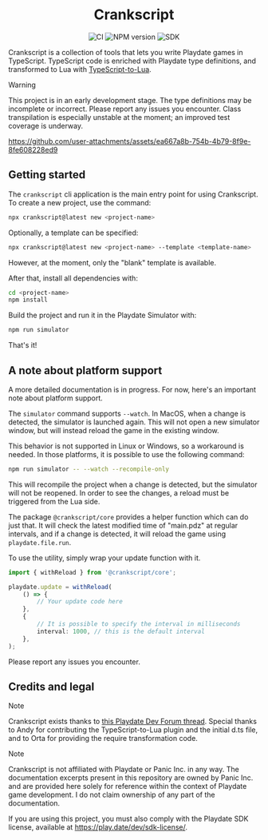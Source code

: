 <h1 align="center">Crankscript</h1>

<p align="center">
  <img src="https://github.com/crankscript/crankscript/actions/workflows/ci.yml/badge.svg" alt="CI">
  <img src="https://img.shields.io/npm/v/crankscript.svg" alt="NPM version">
  <img src="https://img.shields.io/badge/SDK-2.7.4-FFC733" alt="SDK">
</p>

Crankscript is a collection of tools that lets you write Playdate games in TypeScript. TypeScript code is enriched with Playdate type definitions, and transformed to Lua with [TypeScript-to-Lua](https://typescripttolua.github.io/).

> [!WARNING]
> This project is in an early development stage. The type definitions may be incomplete or incorrect. Please report any issues you encounter. Class transpilation is especially unstable at the moment; an improved test coverage is underway.

https://github.com/user-attachments/assets/ea667a8b-754b-4b79-8f9e-8fe608228ed9

## Getting started

The `crankscript` cli application is the main entry point for using Crankscript. To create a new project, use the command:

```sh
npx crankscript@latest new <project-name>
```

Optionally, a template can be specified:

```sh
npx crankscript@latest new <project-name> --template <template-name>
```

However, at the moment, only the "blank" template is available.

After that, install all dependencies with:

```sh
cd <project-name>
npm install
```

Build the project and run it in the Playdate Simulator with:

```sh
npm run simulator
```

That's it!

## A note about platform support

A more detailed documentation is in progress. For now, here's an important note about platform support.

The `simulator` command supports `--watch`. In MacOS, when a change is detected, the simulator is launched again. This will not open a new simulator window, but will instead reload the game in the existing window.

This behavior is not supported in Linux or Windows, so a workaround is needed. In those platforms, it is possible to use the following command:

```sh
npm run simulator -- --watch --recompile-only
```

This will recompile the project when a change is detected, but the simulator will not be reopened. In order to see the changes, a reload must be triggered from the Lua side.

The package `@crankscript/core` provides a helper function which can do just that. It will check the latest modified time of "main.pdz" at regular intervals, and if a change is detected, it will reload the game using `playdate.file.run`.

To use the utility, simply wrap your update function with it.

```ts
import { withReload } from '@crankscript/core';

playdate.update = withReload(
    () => {
        // Your update code here
    },
    {
        // It is possible to specify the interval in milliseconds
        interval: 1000, // this is the default interval
    },
);
```

Please report any issues you encounter.

## Credits and legal

> [!NOTE]
> Crankscript exists thanks to [this Playdate Dev Forum thread](https://devforum.play.date/t/playdate-sdk-with-typescript/). Special thanks to Andy for contributing the TypeScript-to-Lua plugin and the initial d.ts file, and to Orta for providing the require transformation code.

> [!NOTE]
> Crankscript is not affiliated with Playdate or Panic Inc. in any way.
> The documentation excerpts present in this repository are owned by Panic Inc. and are provided here solely for reference
> within the context of Playdate game development. I do not claim ownership of any part of the documentation.
>
> If you are using this project, you must also comply with the Playdate SDK license, available at https://play.date/dev/sdk-license/.

